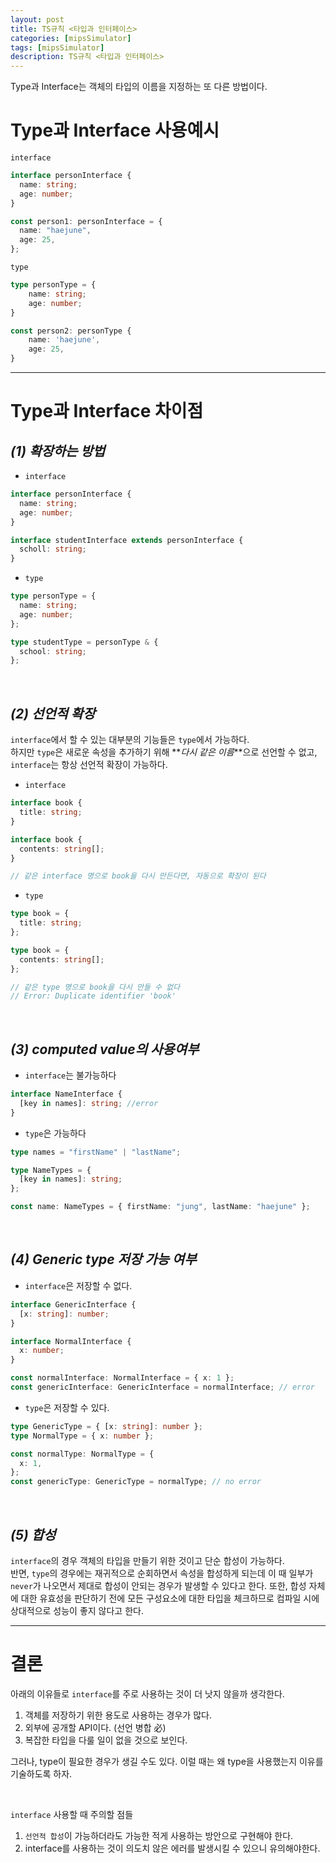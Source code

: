 ```yaml
---
layout: post
title: TS규칙 <타입과 인터페이스>
categories: [mipsSimulator]
tags: [mipsSimulator]
description: TS규칙 <타입과 인터페이스>
---
```


Type과 Interface는 객체의 타입의 이름을 지정하는 또 다른 방법이다.

# **Type과 Interface 사용예시**

`interface`

```typescript
interface personInterface {
  name: string;
  age: number;
}

const person1: personInterface = {
  name: "haejune",
  age: 25,
};
```

`type`

```typescript
type personType = {
    name: string;
    age: number;
}

const person2: personType {
    name: 'haejune',
    age: 25,
}
```

<hr>

# **Type과 Interface 차이점**

## **_(1) 확장하는 방법_**

- `interface`

```typescript
interface personInterface {
  name: string;
  age: number;
}

interface studentInterface extends personInterface {
  scholl: string;
}
```

- `type`

```typescript
type personType = {
  name: string;
  age: number;
};

type studentType = personType & {
  school: string;
};
```

<br>

## **_(2) 선언적 확장_**

`interface`에서 할 수 있는 대부분의 기능들은 `type`에서 가능하다.  
하지만 `type`은 새로운 속성을 추가하기 위해 **_다시 같은 이름_**으로 선언할 수 없고, `interface`는 항상 선언적 확장이 가능하다.

- `interface`

```typescript
interface book {
  title: string;
}

interface book {
  contents: string[];
}

// 같은 interface 명으로 book을 다시 만든다면, 자동으로 확장이 된다
```

- `type`

```typescript
type book = {
  title: string;
};

type book = {
  contents: string[];
};

// 같은 type 명으로 book을 다시 만들 수 없다
// Error: Duplicate identifier 'book'
```

<br>

## **_(3) computed value의 사용여부_**

- `interface`는 불가능하다

```typescript
interface NameInterface {
  [key in names]: string; //error
}
```

- `type`은 가능하다

```typescript
type names = "firstName" | "lastName";

type NameTypes = {
  [key in names]: string;
};

const name: NameTypes = { firstName: "jung", lastName: "haejune" };
```

<br>

## **_(4) Generic type 저장 가능 여부_**

- `interface`은 저장할 수 없다.

```typescript
interface GenericInterface {
  [x: string]: number;
}

interface NormalInterface {
  x: number;
}

const normalInterface: NormalInterface = { x: 1 };
const genericInterface: GenericInterface = normalInterface; // error
```

- `type`은 저장할 수 있다.

```typescript
type GenericType = { [x: string]: number };
type NormalType = { x: number };

const normalType: NormalType = {
  x: 1,
};
const genericType: GenericType = normalType; // no error
```

<br>

## **_(5) 합성_**

`interface`의 경우 객체의 타입을 만들기 위한 것이고 단순 합성이 가능하다.  
반면, `type`의 경우에는 재귀적으로 순회하면서 속성을 합성하게 되는데 이 때 일부가 `never`가 나오면서 제대로 합성이 안되는 경우가 발생할 수 있다고 한다. 또한, 합성 자체에 대한 유효성을 판단하기 전에 모든 구성요소에 대한 타입을 체크하므로 컴파일 시에 상대적으로 성능이 좋지 않다고 한다.

<hr>

# **결론**

아래의 이유들로 `interface`를 주로 사용하는 것이 더 낫지 않을까 생각한다.

1. 객체를 저장하기 위한 용도로 사용하는 경우가 많다.
2. 외부에 공개할 API이다. (선언 병합 必)
3. 복잡한 타입을 다룰 일이 없을 것으로 보인다.

그러나, type이 필요한 경우가 생길 수도 있다. 이럴 때는 왜 type을 사용했는지 이유를 기술하도록 하자.

<br>

`interface` 사용할 때 주의할 점들

1. `선언적 합성`이 가능하더라도 가능한 적게 사용하는 방안으로 구현해야 한다.
2. interface를 사용하는 것이 의도치 않은 에러를 발생시킬 수 있으니 유의해야한다.
